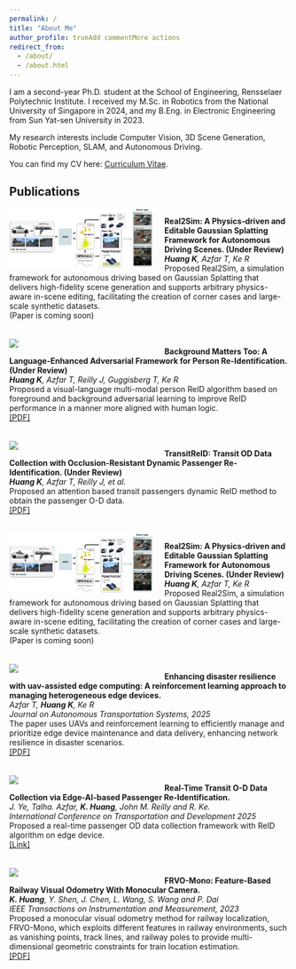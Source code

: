 ```yaml
---
permalink: /
title: "About Me"
author_profile: trueAdd commentMore actions
redirect_from: 
  - /about/
  - /about.html
---
```


I am a second-year Ph.D. student at the School of Engineering, Rensselaer Polytechnic Institute. I received my M.Sc. in Robotics from the National University of Singapore in 2024, and my B.Eng. in Electronic Engineering from Sun Yat-sen University in 2023.

My research interests include Computer Vision, 3D Scene Generation, Robotic Perception, SLAM, and Autonomous Driving.


You can find my CV here: [Curriculum Vitae](https://drive.google.com/file/d/1wME-W_S5sGkfuIj7XL9qK69baRLbWlPA/view?usp=sharing).

## Publications
<div style="overflow: auto; margin-bottom: 20px;">
  <img src="/images/6.png" width="260px" style="float: left; margin-right: 20px;"/>

  <strong>Real2Sim: A Physics‑driven and Editable Gaussian Splatting Framework for Autonomous Driving Scenes. (Under Review)</strong><br>
  <em>**Huang K**, Azfar T, Ke R</em><br>
  Proposed Real2Sim, a simulation framework for autonomous driving based on Gaussian Splatting that delivers high-fidelity scene generation and supports arbitrary physics-aware in-scene editing, facilitating the creation of corner cases and large-scale synthetic datasets.<br>
  (Paper is coming soon)
</div>

<div style="overflow: auto; margin-bottom: 20px;">
  <img src="/images/1.jpg" width="260px" style="float: left; margin-right: 20px;"/>

  <strong>Background Matters Too: A Language-Enhanced Adversarial Framework for Person Re-Identification. (Under Review)</strong><br>
  <em>**Huang K**, Azfar T, Reilly J, Guggisberg T, Ke R</em><br>
  Proposed a visual-language multi-modal person ReID algorithm based on foreground and background adversarial learning to improve ReID performance in a manner more aligned with human logic.<br>
  <a href="https://arxiv.org/abs/2509.03032">[PDF]</a>
</div>

<div style="overflow: auto; margin-bottom: 20px;">
  <img src="/images/3.jpg" width="260px" style="float: left; margin-right: 20px;"/>

  <strong>TransitReID: Transit OD Data Collection with Occlusion-Resistant Dynamic Passenger Re-Identification. (Under Review)</strong><br>
  <em>**Huang K**, Azfar T, Reilly J, et al.</em><br>
  Proposed an attention based transit passengers dynamic ReID method to obtain the passenger O-D data.<br>
  <a href="https://arxiv.org/abs/2504.11500">[PDF]</a>
</div>

<div style="overflow: auto; margin-bottom: 20px;">
  <img src="/images/6.png" width="260px" style="float: left; margin-right: 20px;"/>

  <strong>Real2Sim: A Physics‑driven and Editable Gaussian Splatting Framework for Autonomous Driving Scenes. (Under Review)</strong><br>
  <em>**Huang K**, Azfar T, Ke R</em><br>
  Proposed Real2Sim, a simulation framework for autonomous driving based on Gaussian Splatting that delivers high-fidelity scene generation and supports arbitrary physics-aware in-scene editing, facilitating the creation of corner cases and large-scale synthetic datasets.<br>
  (Paper is coming soon)
</div>

<div style="overflow: auto; margin-bottom: 20px;">
  <img src="/images/2.jpg" width="260px" style="float: left; margin-right: 20px;"/>

  <strong>Enhancing disaster resilience with uav-assisted edge computing: A reinforcement learning approach to managing heterogeneous edge devices.</strong><br>
  <em>Azfar T, **Huang K**, Ke R</em><br>
  <em>Journal on Autonomous Transportation Systems, 2025</em><br>
  The paper uses UAVs and reinforcement learning to efficiently manage and prioritize edge device maintenance and data delivery, enhancing network resilience in disaster scenarios.<br>
  <a href="https://dl.acm.org/doi/pdf/10.1145/3736643">[PDF]</a>
</div>

<div style="overflow: auto; margin-bottom: 20px;">
  <img src="/images/4.jpg" width="260px" style="float: left; margin-right: 20px;"/>

  <strong>Real-Time Transit O-D Data Collection via Edge-AI-based Passenger Re-Identification.</strong><br>
  <em>J. Ye, Talha. Azfar, **K. Huang**, John M. Reilly and R. Ke.</em><br>
  <em>International Conference on Transportation and Development 2025</em><br>
  Proposed a real-time passenger OD data collection framework with ReID algorithm on edge device.<br>
  <a href="https://ictd-pavements2025.eventscribe.net/fsPopup.asp?PresentationID=1559781&mode=presInfo">[Link]</a>
</div>

<div style="overflow: auto; margin-bottom: 20px;">
  <img src="/images/5.png" width="260px" style="float: left; margin-right: 20px;"/>

  <strong>FRVO-Mono: Feature-Based Railway Visual Odometry With Monocular Camera.</strong><br>
  <em>**K. Huang**, Y. Shen, J. Chen, L. Wang, S. Wang and P. Dai</em><br>
  <em>IEEE Transactions on Instrumentation and Measurement, 2023</em><br>
  Proposed a monocular visual odometry method for railway localization, FRVO-Mono, which exploits different features in railway environments, such as vanishing points, track lines, and railway poles to provide multi-dimensional geometric constraints for train location estimation.<br>
  <a href="https://ieeexplore.ieee.org/abstract/document/10290961">[PDF]</a>
</div>



<div style="width:100%; display:flex; justify-content:center; align-items:center;">
  <div style="width:500px; height:500px; overflow:hidden;">
    <div style="transform:scale(0.7); transform-origin: top left;">
      <script type="text/javascript" id="mapmyvisitors" 
        src="//mapmyvisitors.com/map.js?d=LzudXUWNuL3d5t4wOzQtY8kHRB3WRd9q0TVwPNK1sYM&cl=ffffff&w=a">
      </script>
    </div>
  </div>
</div>




